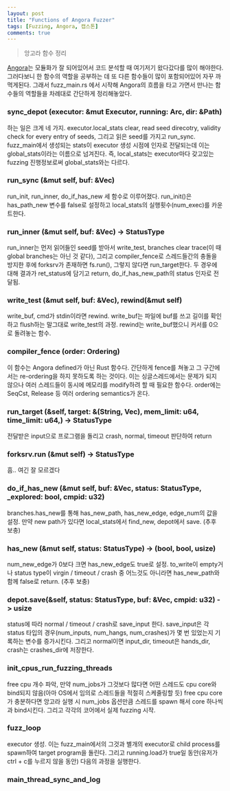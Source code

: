 ```yaml
---
layout: post
title: "Functions of Angora Fuzzer"
tags: [Fuzzing, Angora, 캡스톤]
comments: true
---
```


> 앙고라 함수 정리  

[Angora](https://github.com/AngoraFuzzer/Angora)는 모듈화가 잘 되어있어서 코드 분석할 때 여기저기 왔다갔다를 많이 해야한다. 그러다보니 한 함수의 역할을 공부하는 데 또 다른 함수들이 많이 포함되어있어 자꾸 까먹게된다. 그래서 fuzz_main.rs 에서 시작해 Angora의 흐름을 타고 가면서 만나는 함수들의 역할들을 차례대로 간단하게 정리해놓았다.  

### sync_depot (executor: &mut Executor, running: Arc<AtomicBool>, dir: &Path)  
하는 일은 크게 네 가지. executor.local_stats clear, read seed direcotry, validity check for every entry of seeds, 그리고 읽은 seed를 가지고 run_sync. fuzz_main에서 생성되는 stats이 executor 생성 시점에 인자로 전달되는데 이는 global_stats이라는 이름으로 넘겨진다. 즉, local_stats는 executor마다 갖고있는 fuzzing 진행정보로써 global_stats와는 다르다.  

### run_sync (&mut self, buf: &Vec<u8>)  
run_init, run_inner, do_if_has_new  세 함수로 이루어졌다. run_init()은 has_path_new 변수를 false로 설정하고 local_stats의 실행횟수(num_exec)를 카운트한다.  

### run_inner (&mut self, buf: &Vec<u8>) -> StatusType  
run_inner는 먼저 읽어들인 seed를 받아서 write_test, branches clear trace(이 때 global branches는 아닌 것 같다), 그리고 compiler_fence로 스레드들간의 충돌을 방지한 후에 forksrv가 존재하면 fs.run(), 그렇지 않다면 run_target한다. 두 경우에 대해 결과가 ret_status에 담기고 return, do_if_has_new_path의 status 인자로 전달됨.  

### write_test (&mut self, buf: &Vec<u8>), rewind(&mut self)  
write_buf, cmd가 stdin이라면 rewind. write_buf는 파일에 buf를 쓰고 길이를 확인하고 flush하는 말그대로 write_test의 과정. rewind는 write_buf했으니 커서를 0으로 돌려놓는 함수.  

### compiler_fence (order: Ordering)  
이 함수는 Angora defined가 아닌 Rust 함수다. 간단하게 fence를 쳐놓고 그 구간에서는 re-ordering을 하지 못하도록 하는 것이다. 이는 싱글스레드에서는 문제가 되지 않으나 여러 스레드들이 동시에 메모리를 modify하려 할 때 필요한 함수다. order에는 SeqCst, Release 등 여러 ordering semantics가 온다.    

### run_target (&self, target: &(String, Vec<String>), mem_limit: u64, time_limit: u64,) -> StatusType  
전달받은 input으로 프로그램을 돌리고 crash, normal, timeout 판단하여 return  

### forksrv.run (&mut self) -> StatusType  
흠.. 여긴 잘 모르겠다  

### do_if_has_new (&mut self, buf: &Vec<u8>, status: StatusType, _explored: bool, cmpid: u32)  
branches.has_new를 통해 has_new_path, has_new_edge, edge_num의 값을 설정. 만약 new path가 있다면 local_stats에서 find_new, depot에서 save. (추후 보충)  

### has_new (&mut self, status: StatusType) -> (bool, bool, usize) 
num_new_edge가 0보다 크면 has_new_edge도 true로 설정. to_write이 empty거나 status type이 virgin / timeout / crash 중 어느것도 아니라면 has_new_path와 함께 false로 return. (추후 보충)  

### depot.save(&self, status: StatusType, buf: &Vec<u8>, cmpid: u32) -> usize  
status에 따라 normal / timeout / crash로 save_input 한다. save_input은 각 status 타입의 경우(num_inputs, num_hangs, num_crashes)가 몇 번 있었는지 기록하는 변수를 증가시킨다. 그리고 normal이면 input_dir, timeout은 hands_dir, crash는 crashes_dir에 저장한다.  

### init_cpus_run_fuzzing_threads  
free cpu 개수 파악, 만약 num_jobs가 그것보다 많다면 어떤 스레드도 cpu core와 bind되지 않음(아마 OS에서 임의로 스레드들을 적절히 스케줄링할 듯) free cpu core가 충분하다면 앙고라 실행 시 num_jobs 옵션만큼 스레드를 spawn 해서 core 하나씩과 bind시킨다. 그리고 각각의 코어에서 실제 fuzzing 시작.  

### fuzz_loop  
executor 생성. 이는 fuzz_main에서의 그것과 별개의 executor로 child process를 spawn하여 target program을 돌린다. 그리고 running.load가 true일 동안(유저가 ctrl + c를 누르지 않을 동안) 다음의 과정을 실행한다.  


### main_thread_sync_and_log  
  